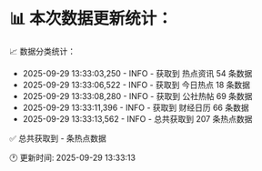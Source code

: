📊 本次数据更新统计：
==========================

📈 数据分类统计：
- 2025-09-29 13:33:03,250 - INFO - 获取到 热点资讯 54 条数据
- 2025-09-29 13:33:06,522 - INFO - 获取到 今日热点 18 条数据
- 2025-09-29 13:33:08,280 - INFO - 获取到 公社热帖 69 条数据
- 2025-09-29 13:33:11,396 - INFO - 获取到 财经日历 66 条数据
- 2025-09-29 13:33:13,562 - INFO - 总共获取到 207 条热点数据

✅ 总共获取到 - 条热点数据

🕐 更新时间: 2025-09-29 13:33:13
